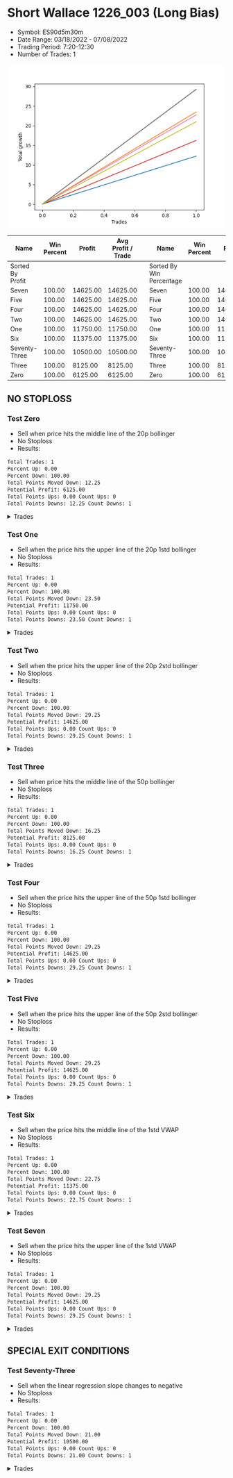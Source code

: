 # Short Wallace 1226_003 (Long Bias)
- Symbol: ES90d5m30m
- Date Range: 03/18/2022 - 07/08/2022
- Trading Period: 7:20-12:30
- Number of Trades: 1

![Plot](ShortWallace1226_003ES90d5m30m(LongBias).png)

| Name | Win Percent | Profit | Avg Profit / Trade |     | Name | Win Percent | Profit | Avg Profit / Trade |
| ---- | ----------- | ------ | ------------------ | --- | ---- | ----------- | ------ | ------------------ |
| Sorted By <br> Profit | | | | | Sorted By <br> Win Percentage ||||
| Seven | 100.00 | 14625.00 | 14625.00 |     | Seven | 100.00 | 14625.00 | 14625.00 |
| Five | 100.00 | 14625.00 | 14625.00 |     | Five | 100.00 | 14625.00 | 14625.00 |
| Four | 100.00 | 14625.00 | 14625.00 |     | Four | 100.00 | 14625.00 | 14625.00 |
| Two | 100.00 | 14625.00 | 14625.00 |     | Two | 100.00 | 14625.00 | 14625.00 |
| One | 100.00 | 11750.00 | 11750.00 |     | One | 100.00 | 11750.00 | 11750.00 |
| Six | 100.00 | 11375.00 | 11375.00 |     | Six | 100.00 | 11375.00 | 11375.00 |
| Seventy-Three | 100.00 | 10500.00 | 10500.00 |     | Seventy-Three | 100.00 | 10500.00 | 10500.00 |
| Three | 100.00 | 8125.00 | 8125.00 |     | Three | 100.00 | 8125.00 | 8125.00 |
| Zero | 100.00 | 6125.00 | 6125.00 |     | Zero | 100.00 | 6125.00 | 6125.00 |

## NO STOPLOSS

### Test Zero
* Sell when price hits the middle line of the 20p bollinger
* No Stoploss
* Results:
```
Total Trades: 1
Percent Up: 0.00
Percent Down: 100.00
Total Points Moved Down: 12.25
Potential Profit: 6125.00
Total Points Ups: 0.00 Count Ups: 0
Total Points Downs: 12.25 Count Downs: 1
```

<details><summary>Trades</summary>

<code>In: 2022-05-19 12:10:00		Out: 2022-05-19 12:18:20		Total Position Time: 08:20		Total Move Down: 12.25		Total to Date: 12.25</code> <br />


</details>

### Test One
* Sell when the price hits the upper line of the 20p 1std bollinger
* No Stoploss
* Results:
```
Total Trades: 1
Percent Up: 0.00
Percent Down: 100.00
Total Points Moved Down: 23.50
Potential Profit: 11750.00
Total Points Ups: 0.00 Count Ups: 0
Total Points Downs: 23.50 Count Downs: 1
```

<details><summary>Trades</summary>

<code>In: 2022-05-19 12:10:00		Out: 2022-05-19 12:24:50		Total Position Time: 14:50		Total Move Down: 23.50		Total to Date: 23.50</code> <br />


</details>

### Test Two
* Sell when the price hits the upper line of the 20p 2std bollinger
* No Stoploss
* Results:
```
Total Trades: 1
Percent Up: 0.00
Percent Down: 100.00
Total Points Moved Down: 29.25
Potential Profit: 14625.00
Total Points Ups: 0.00 Count Ups: 0
Total Points Downs: 29.25 Count Downs: 1
```

<details><summary>Trades</summary>

<code>In: 2022-05-19 12:10:00		Out: 2022-05-19 12:40:55		Total Position Time: 30:55		Total Move Down: 29.25		Total to Date: 29.25</code> <br />


</details>

### Test Three
* Sell when price hits the middle line of the 50p bollinger
* No Stoploss
* Results:
```
Total Trades: 1
Percent Up: 0.00
Percent Down: 100.00
Total Points Moved Down: 16.25
Potential Profit: 8125.00
Total Points Ups: 0.00 Count Ups: 0
Total Points Downs: 16.25 Count Downs: 1
```

<details><summary>Trades</summary>

<code>In: 2022-05-19 12:10:00		Out: 2022-05-19 12:21:15		Total Position Time: 11:15		Total Move Down: 16.25		Total to Date: 16.25</code> <br />


</details>

### Test Four
* Sell when the price hits the upper line of the 50p 1std bollinger
* No Stoploss
* Results:
```
Total Trades: 1
Percent Up: 0.00
Percent Down: 100.00
Total Points Moved Down: 29.25
Potential Profit: 14625.00
Total Points Ups: 0.00 Count Ups: 0
Total Points Downs: 29.25 Count Downs: 1
```

<details><summary>Trades</summary>

<code>In: 2022-05-19 12:10:00		Out: 2022-05-19 12:30:05		Total Position Time: 20:05		Total Move Down: 29.25		Total to Date: 29.25</code> <br />


</details>

### Test Five
* Sell when the price hits the upper line of the 50p 2std bollinger
* No Stoploss
* Results:
```
Total Trades: 1
Percent Up: 0.00
Percent Down: 100.00
Total Points Moved Down: 29.25
Potential Profit: 14625.00
Total Points Ups: 0.00 Count Ups: 0
Total Points Downs: 29.25 Count Downs: 1
```

<details><summary>Trades</summary>

<code>In: 2022-05-19 12:10:00		Out: 2022-05-19 12:40:55		Total Position Time: 30:55		Total Move Down: 29.25		Total to Date: 29.25</code> <br />


</details>

### Test Six
* Sell when the price hits the middle line of the 1std VWAP
* No Stoploss
* Results:
```
Total Trades: 1
Percent Up: 0.00
Percent Down: 100.00
Total Points Moved Down: 22.75
Potential Profit: 11375.00
Total Points Ups: 0.00 Count Ups: 0
Total Points Downs: 22.75 Count Downs: 1
```

<details><summary>Trades</summary>

<code>In: 2022-05-19 12:10:00		Out: 2022-05-19 12:24:45		Total Position Time: 14:45		Total Move Down: 22.75		Total to Date: 22.75</code> <br />


</details>

### Test Seven
* Sell when the price hits the upper line of the 1std VWAP
* No Stoploss
* Results:
```
Total Trades: 1
Percent Up: 0.00
Percent Down: 100.00
Total Points Moved Down: 29.25
Potential Profit: 14625.00
Total Points Ups: 0.00 Count Ups: 0
Total Points Downs: 29.25 Count Downs: 1
```

<details><summary>Trades</summary>

<code>In: 2022-05-19 12:10:00		Out: 2022-05-19 12:40:55		Total Position Time: 30:55		Total Move Down: 29.25		Total to Date: 29.25</code> <br />


</details>

## SPECIAL EXIT CONDITIONS 

### Test Seventy-Three
* Sell when the linear regression slope changes to negative
* No Stoploss
* Results:
```
Total Trades: 1
Percent Up: 0.00
Percent Down: 100.00
Total Points Moved Down: 21.00
Potential Profit: 10500.00
Total Points Ups: 0.00 Count Ups: 0
Total Points Downs: 21.00 Count Downs: 1
```

<details><summary>Trades</summary>

<code>In: 2022-05-19 12:10:00		Out: 2022-05-19 12:24:05		Total Position Time: 14:05		Total Move Down: 21.00		Total to Date: 21.00</code> <br />


</details>
